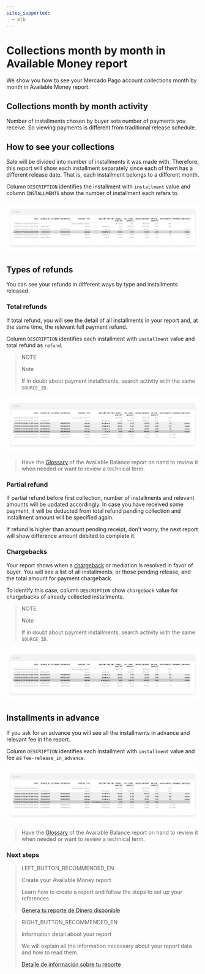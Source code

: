 ```yaml
---
sites_supported:
  - mlb
---
```


# Collections month by month in Available Money report

We show you how to see your Mercado Pago account collections month by month in Available Money report.

## Collections month by month activity

Number of installments chosen by buyer sets number of payments you receive.  So viewing payments is different from traditional release schedule. 

## How to see your collections

Sale will be divided into number of installments it was made with. Therefore, this report will show each installment separately since each of them has a different release date. That is, each installment belongs to a different month. 

Column `DESCRIPTION` identifies the installment with `installment` value and column `INSTALLMENTS` show the number of installment each refers to.

![Ejemplo de liberación de cuota](/images/manage-account/reports/reports-information-details/pnf-liberacion-de-cuota-bank.png)

## Types of refunds

You can see your refunds in different ways by type and installments released.

### Total refunds

If total refund, you will see the detail of all installments in your report and, at the same time, the relevant full payment refund.

Column `DESCRIPTION` identifies each installment with `installment` value and total refund as `refund`. 

> NOTE
>
> Note
>
> If in doubt about payment installments, search activity with the same `SOURCE_ID`. 

![Ejemplo de reembolso antes de liberar alguna cuota](/images/manage-account/reports/reports-information-details/pnf-reembolso-antes-de-liberar-bank.png)

> Have the [Glossary](https://www.mercadopago.com.ar/developers/en/guides/reports/available-money/glossary/) of the Available Balance report on hand to review it when needed or want to review a technical term.


### Partial refund

If partial refund before first collection, number of installments and relevant amounts will be updated accordingly. In case you have received some payment, it will be deducted from total refund pending collection and installment amount will be specified again. 

If refund is higher than amount pending receipt, don't worry, the next report will show difference amount debited to complete it.

### Chargebacks

Your report shows when a [chargeback](https://www.mercadopago.com.ar/developers/en/guides/manage-account/chargebacks/) or mediation is resolved in favor of buyer. You will see a list of all installments, or those pending release, and the total amount for payment chargeback.

To identify this case, column `DESCRIPTION` show `chargeback` value for chargebacks of already collected installments. 

> NOTE
>
> Note
>
> If in doubt about payment installments, search activity with the same `SOURCE_ID`. 

![Ejemplo de contracargo](/images/manage-account/reports/reports-information-details/pnf-contracargo-luego-de-liberar-bank.png)

## Installments in advance

If you ask for an advance you will see all the installments in advance and relevant fee in the report. 

Column `DESCRIPTION` identifies each installment with `installment` value and fee as `fee-release_in_advance`.

![Ejemplo de adelanto de cuotas](/images/manage-account/reports/reports-information-details/pnf-adelanto-de-cuotas-bank.png)

> Have the [Glossary](https://www.mercadopago.com.ar/developers/en/guides/reports/available-money/glossary/) of the Available Balance report on hand to review it when needed or want to review a technical term.



### Next steps

> LEFT_BUTTON_RECOMMENDED_EN
>
> Create your Available Money report
>
> Learn how to create a report and follow the steps to set up your references.
>
> [Genera tu reporte de Dinero disponible](https://www.mercadopago.com.ar/developers/en/guides/reports/available-money/generate/)

> RIGHT_BUTTON_RECOMMENDED_EN
>
> Information detail about your report
>
> We will explain all the information necessary about your report data and how to read them.
>
> [Detalle de información sobre tu reporte](https://www.mercadopago.com.ar/developers/en/guides/reports/extra/reports-information-details/)
